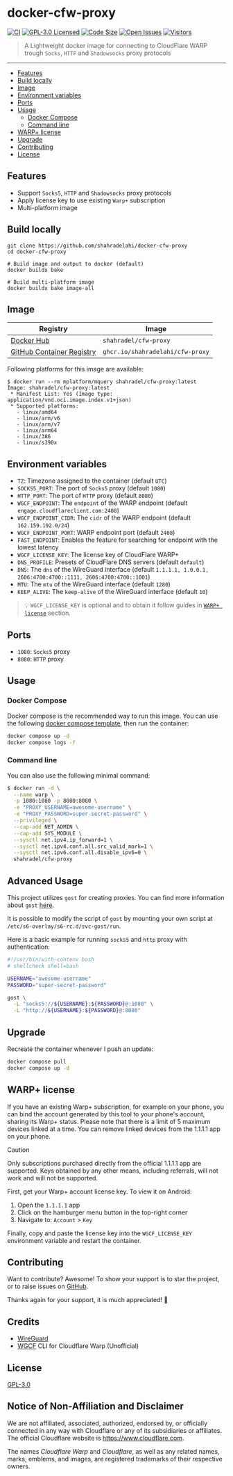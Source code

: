 # docker-cfw-proxy

[![CI](https://github.com/shahradelahi/docker-cfw-proxy/actions/workflows/ci.yml/badge.svg)](https://github.com/shahradelahi/docker-cfw-proxy/actions/workflows/ci.yml)
[![GPL-3.0 Licensed](https://img.shields.io/badge/License-GPL3.0-blue.svg?style=flat)](https://opensource.org/licenses/GPL-3.0)
[![Code Size](https://img.shields.io/github/languages/code-size/shahradelahi/docker-cfw-proxy)](https://github.com/shahradelahi/docker-cfw-proxy)
[![Open Issues](https://img.shields.io/github/issues/shahradelahi/docker-cfw-proxy)](https://github.com/shahradelahi/docker-cfw-proxy/issues)
[![Visitors](https://api.visitorbadge.io/api/visitors?path=https%3A%2F%2Fgithub.com%2Fshahradelahi%2Fdocker-cfw-proxy&countColor=%23263759&style=flat&labelStyle=upper)](https://visitorbadge.io/status?path=https%3A%2F%2Fgithub.com%2Fshahradelahi%2Fdocker-cfw-proxy)

> A Lightweight docker image for connecting to CloudFlare WARP trough `Socks`, `HTTP` and `Shadowsocks` proxy protocols

---

- [Features](#features)
- [Build locally](#build-locally)
- [Image](#image)
- [Environment variables](#environment-variables)
- [Ports](#ports)
- [Usage](#usage)
  - [Docker Compose](#docker-compose)
  - [Command line](#command-line)
- [WARP+ license](#warp-license)
- [Upgrade](#upgrade)
- [Contributing](#contributing)
- [License](#license)

## Features

- Support `Socks5`, `HTTP` and `Shadowsocks` proxy protocols
- Apply license key to use existing `Warp+` subscription
- Multi-platform image

## Build locally

```shell
git clone https://github.com/shahradelahi/docker-cfw-proxy
cd docker-cfw-proxy

# Build image and output to docker (default)
docker buildx bake

# Build multi-platform image
docker buildx bake image-all
```

## Image

| Registry                                                                                                | Image                            |
| ------------------------------------------------------------------------------------------------------- | -------------------------------- |
| [Docker Hub](https://hub.docker.com/r/shahradel/cfw-proxy/)                                             | `shahradel/cfw-proxy`            |
| [GitHub Container Registry](https://github.com/users/shahradelahi/packages/container/package/cfw-proxy) | `ghcr.io/shahradelahi/cfw-proxy` |

Following platforms for this image are available:

```
$ docker run --rm mplatform/mquery shahradel/cfw-proxy:latest
Image: shahradel/cfw-proxy:latest
 * Manifest List: Yes (Image type: application/vnd.oci.image.index.v1+json)
 * Supported platforms:
   - linux/amd64
   - linux/arm/v6
   - linux/arm/v7
   - linux/arm64
   - linux/386
   - linux/s390x
```

## Environment variables

- `TZ`: Timezone assigned to the container (default `UTC`)
- `SOCKS5_PORT`: The port of `Socks5` proxy (default `1080`)
- `HTTP_PORT`: The port of `HTTP` proxy (default `8080`)
- `WGCF_ENDPOINT`: The `endpoint` of the WARP endpoint (default `engage.cloudflareclient.com:2408`)
- `WGCF_ENDPOINT_CIDR`: The `cidr` of the WARP endpoint (default `162.159.192.0/24`)
- `WGCF_ENDPOINT_PORT`: WARP endpoint port (default `2408`)
- `FAST_ENDPOINT`: Enables the feature for searching for endpoint with the lowest latency
- `WGCF_LICENSE_KEY`: The license key of CloudFlare WARP+
- `DNS_PROFILE`: Presets of CloudFlare DNS servers (default `default`)
- `DNS`: The `dns` of the WireGuard interface (default `1.1.1.1, 1.0.0.1, 2606:4700:4700::1111, 2606:4700:4700::1001`)
- `MTU`: The `mtu` of the WireGuard interface (default `1280`)
- `KEEP_ALIVE`: The `keep-alive` of the WireGuard interface (default `10`)

> 💡 `WGCF_LICENSE_KEY` is optional and to obtain it follow guides in [`WARP+ license`](#warp-license) section.

## Ports

- `1080`: `Socks5` proxy
- `8080`: `HTTP` proxy

## Usage

### Docker Compose

Docker compose is the recommended way to run this image. You can use the following
[docker compose template](docker-compose.yml), then run the container:

```bash
docker compose up -d
docker compose logs -f
```

### Command line

You can also use the following minimal command:

```bash
$ docker run -d \
  --name warp \
  -p 1080:1080 -p 8080:8080 \
  -e "PROXY_USERNAME=awesome-username" \
  -e "PROXY_PASSWORD=super-secret-password" \
  --privileged \
  --cap-add NET_ADMIN \
  --cap-add SYS_MODULE \
  --sysctl net.ipv4.ip_forward=1 \
  --sysctl net.ipv4.conf.all.src_valid_mark=1 \
  --sysctl net.ipv6.conf.all.disable_ipv6=0 \
  shahradel/cfw-proxy
```

## Advanced Usage

This project utilizes `gost` for creating proxies. You can find more information about `gost` [here](https://gost.run/en/).

It is possible to modify the script of `gost` by mounting your own script at `/etc/s6-overlay/s6-rc.d/svc-gost/run`.

Here is a basic example for running `socks5` and `http` proxy with authentication:

```bash
#!/usr/bin/with-contenv bash
# shellcheck shell=bash

USERNAME="awesome-username"
PASSWORD="super-secret-password"

gost \
  -L "socks5://${USERNAME}:${PASSWORD}@:1080" \
  -L "http://${USERNAME}:${PASSWORD}@:8080"
```

## Upgrade

Recreate the container whenever I push an update:

```bash
docker compose pull
docker compose up -d
```

## WARP+ license

If you have an existing Warp+ subscription, for example on your phone, you can bind the account generated by this tool to your phone's account, sharing its Warp+ status. Please note that there is a limit of 5 maximum devices linked at a time. You can remove linked devices from the 1.1.1.1 app on your phone.

> [!CAUTION]
> Only subscriptions purchased directly from the official 1.1.1.1 app are supported. Keys obtained by any other means, including referrals, will not work and will not be supported.

First, get your Warp+ account license key. To view it on Android:

1. Open the `1.1.1.1` app
2. Click on the hamburger menu button in the top-right corner
3. Navigate to: `Account` > `Key`

Finally, copy and paste the license key into the `WGCF_LICENSE_KEY` environment variable and restart the container.

## Contributing

Want to contribute? Awesome! To show your support is to star the project, or to raise issues
on [GitHub](https://github.com/shahradelahi/docker-cfw-proxy).

Thanks again for your support, it is much appreciated! 🙏

## Credits

- [WireGuard](https://www.wireguard.com/)
- [WGCF](https://github.com/ViRb3/wgcf) CLI for Cloudflare Warp (Unofficial)

## License

[GPL-3.0](/LICENSE)

## Notice of Non-Affiliation and Disclaimer

We are not affiliated, associated, authorized, endorsed by, or officially connected in any way with Cloudflare or any of its subsidiaries or affiliates. The official Cloudflare website is https://www.cloudflare.com.

The names _Cloudflare Warp_ and _Cloudflare_, as well as any related names, marks, emblems, and images, are registered trademarks of their respective owners.

